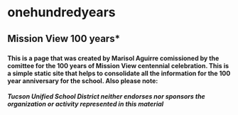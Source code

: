 # onehundredyears
## **Mission View 100 years***

### 


#### This is a page that was created by Marisol Aguirre comissioned by the comittee for the 100 years of Mission View centennial celebration. This is a simple static site that helps to consolidate all the information for the 100 year anniversary for the school. Also please note: 

***Tucson Unified School District neither endorses nor sponsors the organization or activity represented in this material***